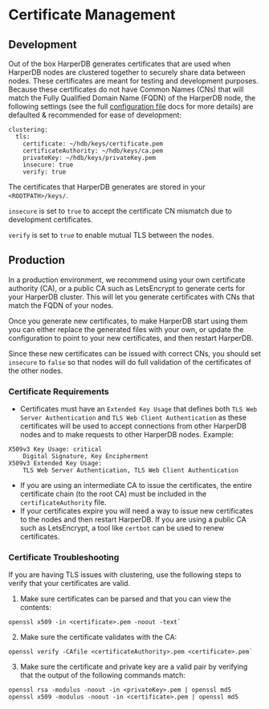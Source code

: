 # Certificate Management

## Development

Out of the box HarperDB generates certificates that are used when HarperDB nodes are clustered together to securely share data between nodes. These certificates are meant for testing and development purposes. Because these certificates do not have Common Names (CNs) that will match the Fully Qualified Domain Name (FQDN) of the HarperDB node, the following settings (see the full [configuration file](../../developers/configuration.md) docs for more details) are defaulted & recommended for ease of development:

```
clustering:
  tls:
    certificate: ~/hdb/keys/certificate.pem
    certificateAuthority: ~/hdb/keys/ca.pem
    privateKey: ~/hdb/keys/privateKey.pem
    insecure: true
    verify: true
```

The certificates that HarperDB generates are stored in your `<ROOTPATH>/keys/`.

`insecure` is set to `true` to accept the certificate CN mismatch due to development certificates.

`verify` is set to `true` to enable mutual TLS between the nodes.

## Production

In a production environment, we recommend using your own certificate authority (CA), or a public CA such as LetsEncrypt to generate certs for your HarperDB cluster. This will let you generate certificates with CNs that match the FQDN of your nodes.

Once you generate new certificates, to make HarperDB start using them you can either replace the generated files with your own, or update the configuration to point to your new certificates, and then restart HarperDB.

Since these new certificates can be issued with correct CNs, you should set `insecure` to `false` so that nodes will do full validation of the certificates of the other nodes.

### Certificate Requirements

* Certificates must have an `Extended Key Usage` that defines both `TLS Web Server Authentication` and `TLS Web Client Authentication` as these certificates will be used to accept connections from other HarperDB nodes and to make requests to other HarperDB nodes. Example:

```
X509v3 Key Usage: critical
    Digital Signature, Key Encipherment
X509v3 Extended Key Usage:
    TLS Web Server Authentication, TLS Web Client Authentication
```

* If you are using an intermediate CA to issue the certificates, the entire certificate chain (to the root CA) must be included in the `certificateAuthority` file.
* If your certificates expire you will need a way to issue new certificates to the nodes and then restart HarperDB. If you are using a public CA such as LetsEncrypt, a tool like `certbot` can be used to renew certificates.

### Certificate Troubleshooting

If you are having TLS issues with clustering, use the following steps to verify that your certificates are valid.

1. Make sure certificates can be parsed and that you can view the contents:

```
openssl x509 -in <certificate>.pem -noout -text`
```

2. Make sure the certificate validates with the CA:

```
openssl verify -CAfile <certificateAuthority>.pem <certificate>.pem`
```

3. Make sure the certificate and private key are a valid pair by verifying that the output of the following commands match:

```
openssl rsa -modulus -noout -in <privateKey>.pem | openssl md5
openssl x509 -modulus -noout -in <certificate>.pem | openssl md5
```
